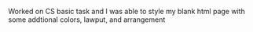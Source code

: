 Worked on CS basic task and I was able to style my blank html page with some addtional colors, lawput, and arrangement
